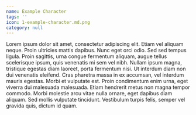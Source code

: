 ```yaml
---
name: Example Character
tags: ''
icon: 1-example-character.md.png
category: null
---
```

<p>Lorem ipsum dolor sit amet, consectetur adipiscing elit. Etiam vel aliquam neque. Proin ultricies mattis dapibus. Nunc eget orci odio. Sed sed tempus ligula. Proin sagittis, urna congue fermentum aliquam, augue tellus scelerisque ipsum, quis venenatis mi sem vel nibh. Nullam ipsum magna, tristique egestas diam laoreet, porta fermentum nisi. Ut interdum diam non dui venenatis eleifend. Cras pharetra massa in ex accumsan, vel interdum mauris egestas. Morbi et vulputate est. Proin condimentum enim urna, eget viverra dui malesuada malesuada. Etiam hendrerit metus non magna tempor commodo. Morbi molestie arcu vitae nulla ornare, eget dapibus diam aliquam. Sed mollis vulputate tincidunt. Vestibulum turpis felis, semper vel gravida quis, dictum id quam.</p>
